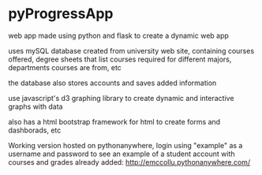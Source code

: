 # pyProgressApp
web app made using python and flask to create a dynamic web app 

uses mySQL database created from university web site, containing courses offered, degree sheets that list courses required for different majors, departments courses are from, etc

the database also stores accounts and saves added information

use javascript's d3 graphing library to create dynamic and interactive graphs with data

also has a html bootstrap framework for html to create forms and dashborads, etc

Working version hosted on pythonanywhere, login using "example" as a username and password to see an example of a student account with courses and grades already added:
http://emccollu.pythonanywhere.com/

